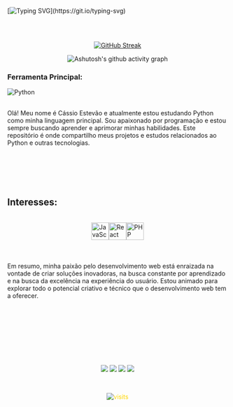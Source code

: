 [![Typing SVG](https://readme-typing-svg.demolab.com?font=Cinzel&weight=500&size=30&pause=1000&color=F7F7F7&random=false&width=400&lines=Bem+vindos+(a)!+;Aqui+est%C3%A3o+alguns+dos+meus+projetos+e+estudos+desenvolvidos+em+diversas+linguagens.)](https://git.io/typing-svg)

<br>
<br>

<div align="center">

[![GitHub Streak](https://github-readme-streak-stats.herokuapp.com?user=cassioestevao&theme=dark&locale=pt_BR&date_format=n%2Fj%5B%2FY%5D&card_width=900)](https://git.io/streak-stats)
</div>



<div align="center" >
   
![Ashutosh's github activity graph](https://ssr-contributions-svg.vercel.app/_/cassioestevao?chart=3dbar&gap=0.6&scale=2&flatten=2&animation=wave&animation_duration=1&animation_delay=0.05&animation_amplitude=40&animation_frequency=0.75&animation_wave_center=10_0&format=svg&weeks=30&theme=yellow) 

</div>

### Ferramenta Principal:
![Python](https://www.python.org/static/img/python-logo.png)

<br>
Olá! Meu nome é Cássio Estevão e atualmente estou estudando Python como minha linguagem principal. Sou apaixonado por programação e estou sempre buscando aprender e aprimorar minhas habilidades. Este repositório é onde compartilho meus projetos e estudos relacionados ao Python e outras tecnologias.</a>
<br>
<br> 
<br>
<br>
<br>
<br> 
<h2 align="left"> Interesses: </h2>
<br>
<div style="display: flex; justify-content: center;">
    <img src="https://upload.wikimedia.org/wikipedia/commons/9/99/Unofficial_JavaScript_logo_2.svg" alt="JavaScript Logo" width="40">
    <img src="https://upload.wikimedia.org/wikipedia/commons/a/a7/React-icon.svg" alt="React Logo" width="40">
    <img src="https://upload.wikimedia.org/wikipedia/commons/2/27/PHP-logo.svg" alt="PHP Logo" width="40"><br>
</div>
<br> 
<br> 
<br> 
Em resumo, minha paixão pelo desenvolvimento web está enraizada na vontade de criar soluções inovadoras, na busca constante por aprendizado e na busca da excelência na experiência do usuário. Estou animado para explorar todo o potencial criativo e técnico que o desenvolvimento web tem a oferecer.<br>
<br>
<br>
<br> 
<br>
<br>
<br>
<br> 
<br>

<div align="center"> 

[<img src="https://img.shields.io/badge/Instagram-E4405F?style=for-the-badge&logo=instagram&logoColor=white">](instagram.com/cassioestevao)
[<img src="https://img.shields.io/badge/WhatsApp-25D366?style=for-the-badge&logo=whatsapp&logoColor=white">](LINK_DO_SEU_NUMERO_NO_WHATSAPP)
[<img src="https://img.shields.io/badge/LinkedIn-0077B5?style=for-the-badge&logo=linkedin&logoColor=white">](www.linkedin.com/in/cassioestevao)
[<img src="https://img.shields.io/badge/Gmail-D14836?style=for-the-badge&logo=gmail&logoColor=white">](mailto:cassioestevaops@gmail.com)
<br>

<br>
<p align="center" style="color: gold; background-color: transparent;">
  <img align="center" src="https://visit-counter.vercel.app/counter.png?page=https%3A%2F%2Fvisit-counter.vercel.app%2F&s=26&c=00ff00&bg=00000000&no=4&ff=digi&tb=Acesso+%3A&ta=" alt="visits">
</p>

